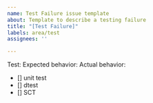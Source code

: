 ```yaml
---
name: Test Failure issue template
about: Template to describe a testing failure
title: "[Test Failure]"
labels: area/test
assignees: ''

---
```


Test:
Expected behavior:
Actual behavior:

- [] unit test
- [] dtest
- [] SCT
